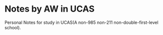 # Notes by AW in UCAS

Personal Notes for study in UCAS(A non-985 non-211 non-double-first-level school).
